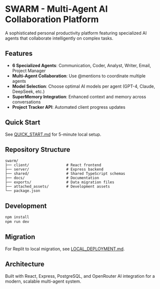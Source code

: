 # SWARM - Multi-Agent AI Collaboration Platform

A sophisticated personal productivity platform featuring specialized AI agents that collaborate intelligently on complex tasks.

## Features

- **6 Specialized Agents**: Communication, Coder, Analyst, Writer, Email, Project Manager
- **Multi-Agent Collaboration**: Use @mentions to coordinate multiple agents
- **Model Selection**: Choose optimal AI models per agent (GPT-4, Claude, DeepSeek, etc.)
- **SuperMemory Integration**: Enhanced context and memory across conversations
- **Project Tracker API**: Automated client progress updates

## Quick Start

See [QUICK_START.md](QUICK_START.md) for 5-minute local setup.

## Repository Structure

```
swarm/
├── client/                 # React frontend
├── server/                 # Express backend
├── shared/                 # Shared TypeScript schemas
├── docs/                   # Documentation
├── exports/                # Data migration files
├── attached_assets/        # Development assets
└── package.json
```

## Development

```bash
npm install
npm run dev
```

## Migration

For Replit to local migration, see [LOCAL_DEPLOYMENT.md](LOCAL_DEPLOYMENT.md).

## Architecture

Built with React, Express, PostgreSQL, and OpenRouter AI integration for a modern, scalable multi-agent system.